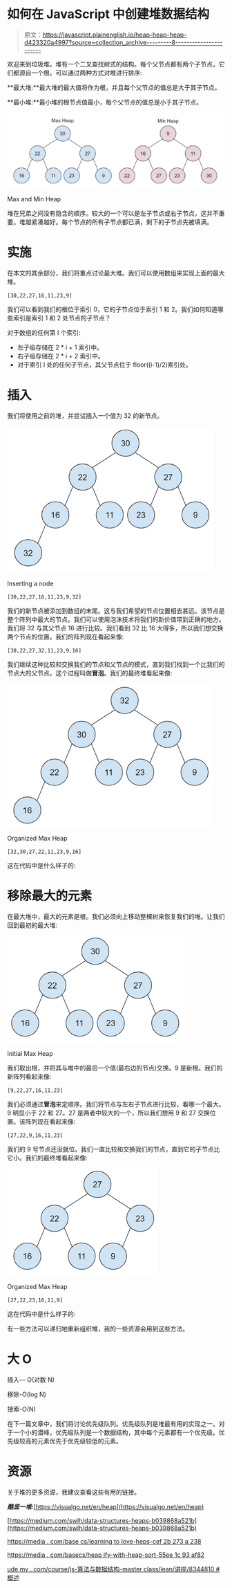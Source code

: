 # 如何在 JavaScript 中创建堆数据结构

> 原文：<https://javascript.plainenglish.io/heap-heap-heap-d423320a4997?source=collection_archive---------8----------------------->

欢迎来到垃圾堆。堆有一个二叉查找树式的结构。每个父节点都有两个子节点，它们都源自一个根。可以通过两种方式对堆进行排序:

**最大堆:**最大堆的最大值将作为根，并且每个父节点的值总是大于其子节点。

**最小堆:**最小堆的根节点值最小，每个父节点的值总是小于其子节点。

![](img/593fe80dd5c36c3ab32b653a5ef4a6d1.png)

Max and Min Heap

堆在兄弟之间没有隐含的顺序。较大的一个可以是左子节点或右子节点，这并不重要。堆越紧凑越好。每个节点的所有子节点都已满，剩下的子节点先被填满。

# **实施**

在本文的其余部分，我们将重点讨论最大堆。我们可以使用数组来实现上面的最大堆。

```
[30,22,27,16,11,23,9]
```

我们可以看到我们的根位于索引 0，它的子节点位于索引 1 和 2。我们如何知道哪些索引是索引 1 和 2 处节点的子节点？

对于数组的任何第 I 个索引:

*   左子级存储在 2 * i + 1 索引中。
*   右子级存储在 2 * i + 2 索引中。
*   对于索引 I 处的任何子节点，其父节点位于 floor((i-1)/2)索引处。

# 插入

我们将使用之前的堆，并尝试插入一个值为 32 的新节点。

![](img/ea11f858d6c9992aeedd4eb3db08c61c.png)

Inserting a node

```
[30,22,27,16,11,23,9,32]
```

我们的新节点被添加到数组的末尾。这与我们希望的节点位置相去甚远。该节点是整个阵列中最大的节点。我们可以使用泡沫技术将我们的新价值带到正确的地方。我们将 32 与其父节点 16 进行比较。我们看到 32 比 16 大得多，所以我们想交换两个节点的位置。我们的阵列现在看起来像:

```
[30,22,27,32,11,23,9,16]
```

我们继续这种比较和交换我们的节点和父节点的模式，直到我们找到一个比我们的节点大的父节点。这个过程叫做**冒泡**。我们的最终堆看起来像:

![](img/ce8b01ed076a4d4a579fb732b14cfbe8.png)

Organized Max Heap

```
[32,30,27,22,11,23,9,16]
```

这在代码中是什么样子的:

# 移除最大的元素

在最大堆中，最大的元素是根。我们必须向上移动整棵树来恢复我们的堆。让我们回到最初的最大堆:

![](img/3c3e8f6c24070fb19bacef59b4948e9f.png)

Initial Max Heap

我们取出根，并将其与堆中的最后一个值(最右边的节点)交换。9 是新根。我们的新阵列看起来像:

```
[9,22,27,16,11,23]
```

我们必须通过**冒泡**来定顺序。我们将节点与左右子节点进行比较，看哪一个最大。9 明显小于 22 和 27。27 是两者中较大的一个，所以我们想用 9 和 27 交换位置。该阵列现在看起来像:

```
[27,22,9,16,11,23]
```

我们的 9 号节点还没就位。我们一直比较和交换我们的节点，直到它的子节点比它小。我们的最终堆看起来像:

![](img/6e2f902a542296ed08812f7504e17d7d.png)

Organized Max Heap

```
[27,22,23,16,11,9]
```

这在代码中是什么样子的:

有一些方法可以递归地重新组织堆，我的一些资源会用到这些方法。

# 大 O

插入— O(对数 N)

移除-O(log N)

搜索-O(N)

在下一篇文章中，我们将讨论优先级队列。优先级队列是堆最有用的实现之一。对于一个小的潜峰，优先级队列是一个数据结构，其中每个元素都有一个优先级。优先级较高的元素优先于优先级较低的元素。

# 资源

关于堆的更多资源，我建议查看这些有用的链接。

***酷显一堆:***[https://visualgo.net/en/heap](https://visualgo.net/en/heap)

[https://medium.com/swlh/data-structures-heaps-b039868a521b](https://medium.com/swlh/data-structures-heaps-b039868a521b)

[https://media . com/base cs/learning to love-heps-cef 2b 273 a 238](https://medium.com/basecs/learning-to-love-heaps-cef2b273a238)

[https://media . com/basecs/heap ify-with-heap-sort-55ee 1c 93 af82](https://medium.com/basecs/heapify-all-the-things-with-heap-sort-55ee1c93af82)

[ude my . com/course/js-算法与数据结构-master class/lean/讲座/8344810 #概述](https://www.udemy.com/course/js-algorithms-and-data-structures-masterclass/learn/lecture/8344810#overview)